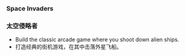 ### Space Invaders
### 太空侵略者

* Build the classic arcade game where you shoot down alien ships.
* 打造经典的街机游戏，在其中击落外星飞船。
